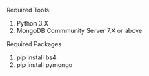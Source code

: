 Required Tools:

1. Python 3.X
2. MongoDB Commmunity Server 7.X or above

Required Packages

1. pip install bs4
2. pip install pymongo
